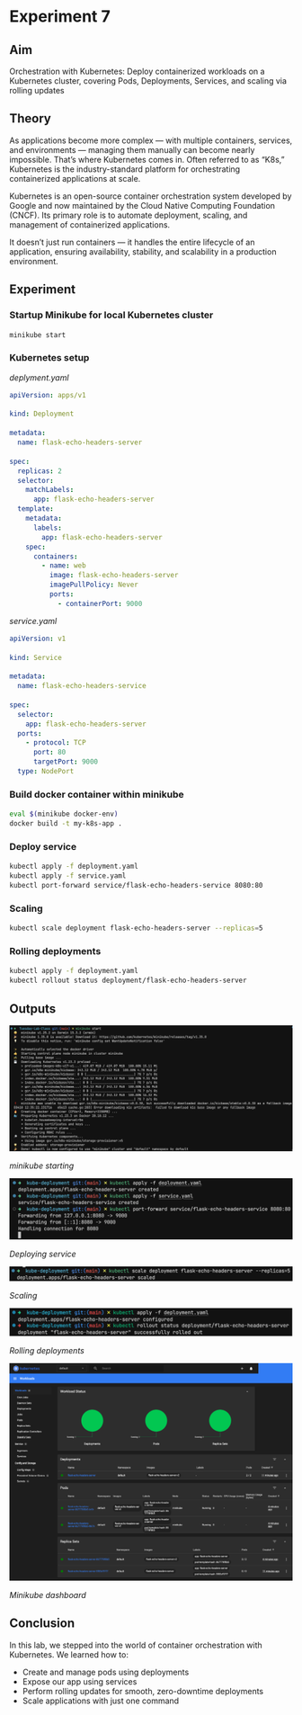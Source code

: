 # Experiment 7

## Aim

Orchestration with Kubernetes: Deploy containerized workloads on a Kubernetes cluster, covering Pods, Deployments, Services, and scaling via rolling updates

## Theory

As applications become more complex — with multiple containers, services, and environments — managing them manually can become nearly impossible. That’s where Kubernetes comes in. Often referred to as “K8s,” Kubernetes is the industry-standard platform for orchestrating containerized applications at scale.

Kubernetes is an open-source container orchestration system developed by Google and now maintained by the Cloud Native Computing Foundation (CNCF). Its primary role is to automate deployment, scaling, and management of containerized applications.

It doesn’t just run containers — it handles the entire lifecycle of an application, ensuring availability, stability, and scalability in a production environment.

## Experiment

### Startup Minikube for local Kubernetes cluster

```sh
minikube start
```

### Kubernetes setup

_deplyment.yaml_

```yaml
apiVersion: apps/v1

kind: Deployment

metadata:
  name: flask-echo-headers-server

spec:
  replicas: 2
  selector:
    matchLabels:
      app: flask-echo-headers-server
  template:
    metadata:
      labels:
        app: flask-echo-headers-server
    spec:
      containers:
        - name: web
          image: flask-echo-headers-server
          imagePullPolicy: Never
          ports:
            - containerPort: 9000
```

_service.yaml_

```yaml
apiVersion: v1

kind: Service

metadata:
  name: flask-echo-headers-service

spec:
  selector:
    app: flask-echo-headers-server
  ports:
    - protocol: TCP
      port: 80
      targetPort: 9000
  type: NodePort
```

### Build docker container within minikube

```sh
eval $(minikube docker-env)
docker build -t my-k8s-app .
```

### Deploy service

```sh
kubectl apply -f deployment.yaml
kubectl apply -f service.yaml
kubectl port-forward service/flask-echo-headers-service 8080:80
```

### Scaling

```sh
kubectl scale deployment flask-echo-headers-server --replicas=5
```

### Rolling deployments

```sh
kubectl apply -f deployment.yaml
kubectl rollout status deployment/flask-echo-headers-server
```

## Outputs

![](./outputs/1.png)

_minikube starting_

![](./outputs/2.png)

_Deploying service_

![](./outputs/3.png)

_Scaling_

![](./outputs/4.png)

_Rolling deployments_

![](./outputs/5.png)

_Minikube dashboard_

## Conclusion

In this lab, we stepped into the world of container orchestration with Kubernetes. We learned how to:

- Create and manage pods using deployments
- Expose our app using services
- Perform rolling updates for smooth, zero-downtime deployments
- Scale applications with just one command
